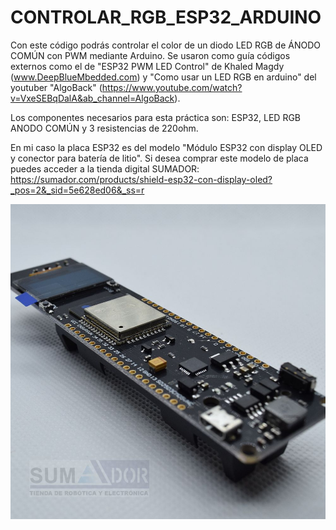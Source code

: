 # CONTROLAR_RGB_ESP32_ARDUINO
Con este código podrás controlar el color de un diodo LED RGB de ÁNODO COMÚN con PWM mediante Arduino. Se usaron como guía códigos externos como el de "ESP32 PWM LED Control" de Khaled Magdy (www.DeepBlueMbedded.com) y "Como usar un LED RGB en arduino" del youtuber "AlgoBack" (https://www.youtube.com/watch?v=VxeSEBqDalA&ab_channel=AlgoBack).

Los componentes necesarios para esta práctica son:  ESP32, LED RGB ANODO COMÚN y 3 resistencias de 220ohm.

En mi caso la placa ESP32 es del modelo "Módulo ESP32 con display OLED y conector para batería de litio". Si desea comprar este modelo de placa puedes acceder a la tienda digital SUMADOR: https://sumador.com/products/shield-esp32-con-display-oled?_pos=2&_sid=5e628ed06&_ss=r

![Image text](https://github.com/JoseEscorcia/CONTROLAR_RGB_ESP32_ARDUINO/blob/main/Imagen125_2048x2048.jpg)

